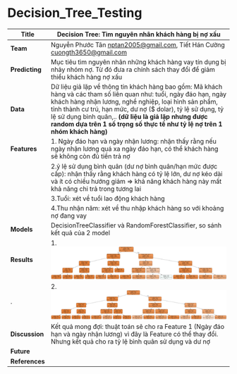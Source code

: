 # Decision_Tree_Testing

| **Title**      | Decision Tree: Tìm nguyên nhân khách hàng bị nợ xấu|
| ---------- |-------------------|
| **Team**       | Nguyễn Phước Tân <nptan2005@gmail.com>, Tiết Hán Cường <cuongth3650@gmail.com>|
| **Predicting** | Mục tiêu tìm nguyên nhân những khách hàng vay tín dụng bị nhảy nhóm nợ. Từ đó đưa ra chính sách thay đổi để giảm thiểu khách hàng nợ xấu|
| **Data**       | Dữ liệu giả lặp về thông tin khách hàng bao gồm: Mã khách hàng và các tham số liên quan như: tuổi, ngày đáo hạn, ngày khách hàng nhận lương, nghề nghiệp, loại hình sản phẩm, tỉnh thành cư trú, hạn mức, dư nợ ($ dolar), tỷ lệ sử dụng, tỷ lệ sử dụng bình quân,.. **(dữ liệu là giả lặp nhưng được random dựa trên 1 số trọng số thực tế như tỷ lệ nợ trên 1 nhóm khách hàng)**|
| **Features**   |1. Ngày đáo hạn và ngày nhận lương: nhận thấy rằng nếu ngày nhận lương quá xa ngày đáo hạn, có thể khách hàng sẽ không còn đủ tiền trả nợ|
|                |2.ỷ lệ sử dụng bình quân (dư nợ bình quân/hạn mức được cấp): nhận thấy rằng khách hàng có tỷ lệ lớn, dư nợ kéo dài và ít có chiều hướng giảm => khả năng khách hàng này mất khả năng chi trả trong tương lai|
|                |3.Tuổi: xét về tuổi lao động khách hàng|
|                |4.Thu nhận năm: xét về thu nhập khách hàng so với khoảng nợ đang vay|
| **Models**     | DecisionTreeClassifier và RandomForestClassifier, so sánh kết quả của 2 model|
| **Results**    | 1.![DecisionTreeClassifier](DecisionTreeClassifier.png)|
|.               | 2.![DecisionTreeClassifier](RandomForestClassifier_2.png) |
| **Discussion** | Kết quả mong đợi: thuật toán sẽ cho ra Feature 1 (Ngày đáo hạn và ngày nhận lương) vì đây là Feature có thể thay đổi. Nhưng kết quả cho ra tỷ lệ bình quân sử dụng và dư nợ |
| **Future**     ||
|**References**  ||

